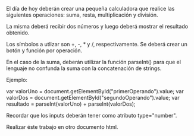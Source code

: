 El día de hoy deberán crear una pequeña calculadora que realice
las siguientes operaciones: suma, resta, multiplicación y división.

La misma deberá recibir dos números y luego deberá mostrar el resultado
obtenido.

Los símbolos a utlizar son +, -, * y /, respectivamente. Se deberá
crear un botón y función por operación. 

En el caso de la suma, deberán utilizar la función parseInt() para
que el lenguaje no confunda la suma con la concatenación de strings.

Ejemplo:

var valorUno = document.getElementById("primerOperando").value;
var valorDos = document.getElementById("segundoOperando").value;
var resultado = parseInt(valorUno) + parseInt(valorDos);

Recordar que los inputs deberán tener como atributo type="number".

Realizar éste trabajo en otro documento html.
